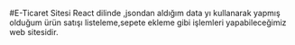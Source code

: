 #E-Ticaret Sitesi
React dilinde ,jsondan aldığım data yı kullanarak yapmış olduğum ürün satışı listeleme,sepete ekleme gibi işlemleri yapabileceğimiz web sitesidir.